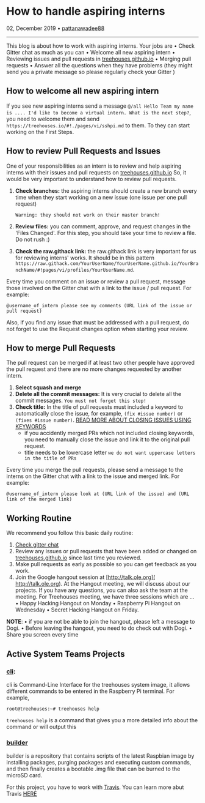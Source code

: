 # How to handle aspiring interns

02, December 2019 • [pattanawadee88](https://github.com/pattanawadee88)

---

This blog is about how to work with aspiring interns. Your jobs are 
• Check Gitter chat as much as you can
• Welcome all new aspiring intern 
• Reviewing issues and pull requests in [treehouses.github.io](https://github.com/treehouses/treehouses.github.io)
• Merging pull requests
• Answer all the questions when they have problems (they might send you a private message so please regularly check your Gitter  )

## How to welcome all new aspiring intern
If you see new aspiring interns send a message `@/all Hello Team my name is .... I'd like to become a virtual intern. What is the next step?`, you need to welcome them and send `https://treehouses.io/#!./pages/vi/sshpi.md` to them. To they can start working on the First Steps. 

## How to review Pull Requests and Issues
One of your responsibilities as an intern is to review and help aspiring interns with their issues and pull requests on [treehouses.github.io](https://github.com/treehouses/treehouses.github.io) 
So, it would be very important to understand how to review pull requests.

1. **Check branches:** the aspiring interns should create a new branch every time when they start working on a new issue (one issue per one pull request)

    `Warning: they should not work on their master branch!`

1. **Review files:** you can comment, approve, and request changes in the 'Files Changed'. For this step, you should take your time to review a file. Do not rush :)
1. **Check the raw.githack link:** the raw.githack link is very important for us for reviewing interns' works. It should be in this pattern `https://raw.githack.com/YourUserName/YourUserName.github.io/YourBranchName/#!pages/vi/profiles/YourUserName.md`. 

Every time you comment on an issue or review a pull request, message those involved on the Gitter chat with a link to the issue / pull request. For example: 
```
@username_of_intern please see my comments (URL link of the issue or pull request)
```
Also, if you find any issue that must be addressed with a pull request, do not forget to use the Request changes option when starting your review.

## How to merge Pull Requests
The pull request can be merged if at least two other people have approved the pull request and there are no more changes requested by another intern.

1. **Select squash and merge**
1. **Delete all the commit messages:** It is very crucial to delete all the commit messages. `You must not forget this step!`
1. **Check title:** In the title of pull requests must included a keyword to automatically close the issue, for example, `(fix #issue number)` or `(fixes #issue number)`. [READ MORE ABOUT CLOSING ISSUES USING KEYWORDS](https://help.github.com/en/github/managing-your-work-on-github/closing-issues-using-keywords) 
    * if you accidently merged PRs which not included closing keywords, you need to manually close the issue and link it to the original pull request.
    * title needs to be lowercase letter `we do not want uppercase letters in the title of PRs`
    
Every time you merge the pull requests, please send a message to the interns on the Gitter chat with a link to the issue and merged link. For example:

```
@username_of_intern please look at (URL link of the issue) and (URL link of the merged link)
```

## Working Routine
We recommend you follow this basic daily routine:

1. [Check gitter chat](https://gitter.im/treehouses/Lobby)
1. Review any issues or pull requests that have been added or changed on [treehouses.github.io](https://github.com/treehouses/treehouses.github.io) since last time you reviewed.
1. Make pull requests as early as possible so you can get feedback as you work.
1. Join the Google hangout session at [http://talk.ole.org]( http://talk.ole.org). At the Hangout meeting, we will discuss about our projects. If you have any questions, you can also ask the team at the meeting. For Treehouses meeting, we have three sessions which are ...
• Happy Hacking Hangout on Monday
• Raspberry Pi Hangout on Wednesday
• Secret Hacking Hangout on Friday. 

**NOTE**:
• if you are not be able to join the hangout, please left a message to Dogi. 
• Before leaving the hangout, you need to do check out with Dogi.
• Share you screen every time 

## Active System Teams Projects
### [cli](https://github.com/treehouses/cli): 
cli is Command-Line Interface for the treehouses system image, it allows different commands to be entered in the Raspberry Pi terminal. 
For example, 
```
root@treehouses:~# treehouses help
```
`treehouses help` is a command that gives you a more detailed info about the command or will output this

### [builder](https://github.com/treehouses/builder)
builder is a repository that contains scripts of the latest Raspbian image by installing packages, purging packages and executing custom commands, and then finally creates a bootable .img file that can be burned to the microSD card.

For this project, you have to work with [Travis](https://travis-ci.org/treehouses?utm_medium=notification&utm_source=github_status). You can learn more abut Travis [HERE](https://docs.travis-ci.com/user/for-beginners/)

